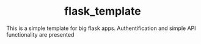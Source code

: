 <h1 align = "center"> flask_template </h1>
<p> This is a simple template for big flask apps. 
Authentification and simple API functionality are presented
</p>
